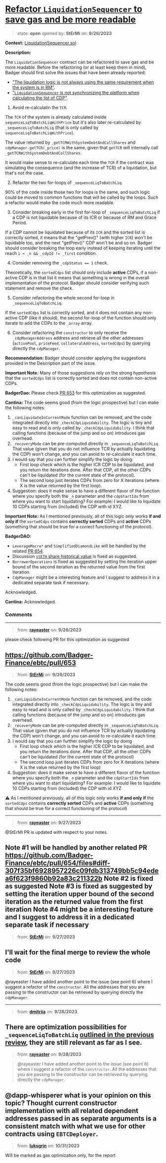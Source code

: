 # [Refactor `LiquidationSequencer` to save gas and be more readable](https://github.com/cantinasec/review-badgerdao/issues/34)

> state: **open** opened by: **StErMi** on: **9/26/2023**

**Context:** [LiquidationSequencer.sol](https://github.com/Badger-Finance/ebtc/blob/feat/release-0.4/packages/contracts/contracts/LiquidationSequencer.sol)

**Description:**

The `LiquidationSequencer` contract can be refactored to save gas and be more readable.  Before the refactoring (or at least keep them in mind), Badger should first solve the issues that have been already reported:
- ["The liquidation logic is not always using the same requirement when the system is in RM"](https://github.com/cantinasec/review-badgerdao/issues/32).
- ["`LiquidationSequencer` is not synchronizing the platform when calculating the list of CDP"](https://github.com/cantinasec/review-badgerdao/issues/27).

1) Avoid re-calculatin the `TCR`.

The `TCR` of the system is already calculated inside `sequenceLiqToBatchLiqWithPrice` but it's also later re-calculated by `_sequenceLiqToBatchLiq` (that is only called by `sequenceLiqToBatchLiqWithPrice`).

The value returned by `_getTCRWithSystemDebtAndCollShares` and `cdpManager.getTCR(_price)` is the same, given that `getTCR` will internally call `_getTCRWithSystemDebtAndCollShares`.

It would make sense to re-calculate each time the `TCR` if the contract was simulating the consequence (and the increase of TCR) of a liquidation, but that's not the case.

2) Refactor the two for-loops of `_sequenceLiqToBatchLiq`.

90% of the code inside those two for loops is the same, and such logic could be moved to common functions that will be called by the loops. Such a refactor would make the code much more readable.

3) Consider breaking early in the first for-loop of `_sequenceLiqToBatchLiq` if a CDP is not liquidable because of its ICR or because of RM and Grace Period.

If a CDP cannot be liquidated because of its `ICR` and the sorted list is correctly sorted, it means that the "getPrev()" (with higher `ICR`) won't be liquidable too, and the next "getPrev()" CDP won't be and so on. Badger should consider breaking the loop early instead of keeping iterating until the reach `i < _n && _cdpId != _first` condition.

4) Consider removing the `_cdpStatus == 1` check.

Theoretically, the `sortedCdps` list should only include **active** CDPs, if a non-active CDP is in that list it means that something is wrong in the overall implementation of the protocol. Badger should consider verifying such statement and remove the check.

5) Consider refactoring the whole second for-loop in `_sequenceLiqToBatchLiq`.

If the `sortedCdps` list is correctly sorted, and it does not contain any non-active CDP (like it should), the second for-loop of the function should only iterate to add the CDPs to the `_array` array.

6) Consider refactoring the `constructor` to only receive the `_cdpManagerAddress` address and retrieve all the other addresses (`activePool`, `priceFeed`, `collateralAddress`, `sortedCdps`) by querying directly the `cdpManager`.

**Recommendation:** Badger should consider applying the suggestions provided in the Description part of the issue.

**Important Note:** Many of those suggestions rely on the strong hypothesis that the `sortedCdps` list is correctly sorted and does not contain non-active CDPs.

**BadgerDao:** Please check [PR 653](https://github.com/ebtc-protocol/ebtc/pull/653) for this optimization as suggested.

**Cantina:** The code seems good (from the logic prospective) but I can make the following notes:

1) `_canLiquidateInCurrentMode` function can be removed, and the code integrated directly into `_checkCdpLiquidability`. The logic is tiny and easy to read and is only called by `_checkCdpLiquidability`. I think that calling functions (because of the jump and so on) introduces gas overhead.
2) `_recoveryMode` can be pre-computed directly in `_sequenceLiqToBatchLiq`. That value (given that you do not influence TCR by actually liquidating the CDP) won't change, and you can avoid to re-calculate it each time.
3) I would say that you can further simplify the logic by doing:
	- First loop check which is the higher ICR CDP to be liquidated, and you return the iterations done. After that CDP, all the other CDPs can't be liquidated (for the current state of the protocol).
	- The second loop just iterates CDPs from zero for X iterations (where X is the value returned by the first loop).
4) Suggestion: does it make sense to have a different flavor of the function where you specify both the `_n` parameter and the `cdpStartIdx` from where you want to start liquidating? For example: I would like to liquidate 10 CDPs starting from (included) the CDP with id XYZ.

**Important Note:** As I mentioned previously, all of this logic only works **if and only if** the `sortedCdps` contains **correctly sorted** CDPs and **active** CDPs (something that should be true for a correct functioning of the protocol).

**BadgerDAO:**
- `LeverageMacro*` and `SimplifiedDiamondLike` will be handled by the related [PR 654](https://github.com/Badger-Finance/ebtc/pull/654).
- Discussion [`stETH` share historical value](https://github.com/cantinasec/review-badgerdao/discussions/2) is fixed as suggested.
- `BorrowerOperations` is fixed as suggested by setting the iteration upper bound of the second iteration as the returned value from the first iteration.
- `CdpManager` might be a interesting feature and I suggest to address it in a dedicated separate task if necessary.

Acknowledged.

**Cantina:** Acknowledged.

### Comments

---
> from: [**rayeaster**](https://github.com/cantinasec/review-badgerdao/issues/34#issuecomment-1735388946) on: **9/26/2023**

please check following PR for this optimization as suggested 

https://github.com/Badger-Finance/ebtc/pull/653
---
> from: [**StErMi**](https://github.com/cantinasec/review-badgerdao/issues/34#issuecomment-1735482993) on: **9/26/2023**

The code seems good (from the logic prospective) but I can make the following notes:

1) `_canLiquidateInCurrentMode` function can be removed, and the code integrated directly into `_checkCdpLiquidability`. The logic is tiny and easy to read and is only called by `_checkCdpLiquidability`. I think that calling functions (because of the jump and so on) introduces gas overhead.
2) `_recoveryMode` can be pre-computed directly in `_sequenceLiqToBatchLiq`. That value (given that you do not influence TCR by actually liquidating the CDP) won't change, and you can avoid to re-calculate it each time
3) I would say that you can further simplify the logic by doing
	- First loop check which is the higher ICR CDP to be liquidated, and you return the iterations done. After that CDP, all the other CDPs can't be liquidated (for the current state of the protocol)
	- The second loop just iterates CDPs from zero for X iterations (where X is the value returned by the first loop)
4) Suggestion: does it make sense to have a different flavor of the function where you specify both the `_n` parameter and the `cdpStartIdx` from where you want to start liquidating? For example: I would like to liquidate 10 CDPs starting from (included) the CDP with id XYZ

⚠️ As I mentioned previously, all of this logic only works **if and only if** the `sortedCdps` contains **correctly sorted** CDPs and **active** CDPs (something that should be true for a correct functioning of the protocol)



---
> from: [**rayeaster**](https://github.com/cantinasec/review-badgerdao/issues/34#issuecomment-1736674019) on: **9/27/2023**

@StErMi PR is updated with respect to your notes. 

Note #1 will be handled by another related PR https://github.com/Badger-Finance/ebtc/pull/654/files#diff-307f35bf6928957226c09fdb313749bb5c94edea6f623f9860b92a83c211322b
Note #2 is fixed as suggested
Note #3 is fixed as suggested by setting the iteration upper bound of the second iteration as the returned value from the first iteration
Note #4 might be a interesting feature and I suggest to address it in a dedicated separate task if necessary
---
> from: [**StErMi**](https://github.com/cantinasec/review-badgerdao/issues/34#issuecomment-1736734147) on: **9/27/2023**

I'll wait for the final merge to review the whole code
---
> from: [**StErMi**](https://github.com/cantinasec/review-badgerdao/issues/34#issuecomment-1736862722) on: **9/27/2023**

@rayeaster I have added another point to the issue (see point 6) where I suggest a refactor of the `constructor`. All the addresses that you are passing to the constructor can be retrieved by querying directly the `cdpManager`. 


---
> from: [**dmitriia**](https://github.com/cantinasec/review-badgerdao/issues/34#issuecomment-1738257256) on: **9/28/2023**

There are optimization possibilities for `_sequenceLiqToBatchLiq` [outlined in the previous review](https://github.com/spearbit-audits/review-badgerdao/pull/4/files#r1259014036), they are still relevant as far as I see.
---
> from: [**rayeaster**](https://github.com/cantinasec/review-badgerdao/issues/34#issuecomment-1738352865) on: **9/28/2023**

> @rayeaster I have added another point to the issue (see point 6) where I suggest a refactor of the `constructor`. All the addresses that you are passing to the constructor can be retrieved by querying directly the `cdpManager`.

@dapp-whisperer what is your opinion on this topic? Thought current constructor implementation with all related dependent addresses passed in as separate arguments is a consistent match with what we use for other contracts using `EBTCDeployer`.
---
> from: [**luksgrin**](https://github.com/cantinasec/review-badgerdao/issues/34#issuecomment-1787771914) on: **10/31/2023**

Will be marked as gas optimization only, for the report
